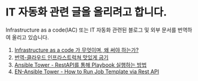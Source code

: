 # IT 자동화 관련 글을 올리려고 합니다.
Infrastructure as a code(IAC) 또는 IT 자동화 관련된 블로그 및 외부 문서를 번역하여 올리고 있습니다.

1. [Infrastructure as a code 가 무엇이며, 왜 써야 하는가?](1.what_is_infrastructure_as_a_code.md)
2. [번역-클라우드 인프라스트럭쳐 맛있게 굽기](2.Baking_delicious_cloud_instances.md)
3. [Ansible Tower - RestAPI를 통해 Playbook 실행하는 방법](ansible_tower-running_template_via_restapi.md)
4. [EN-Ansible Tower - How to Run Job Template via Rest API](en-ansible_tower-running_template_via_restapi.md)
